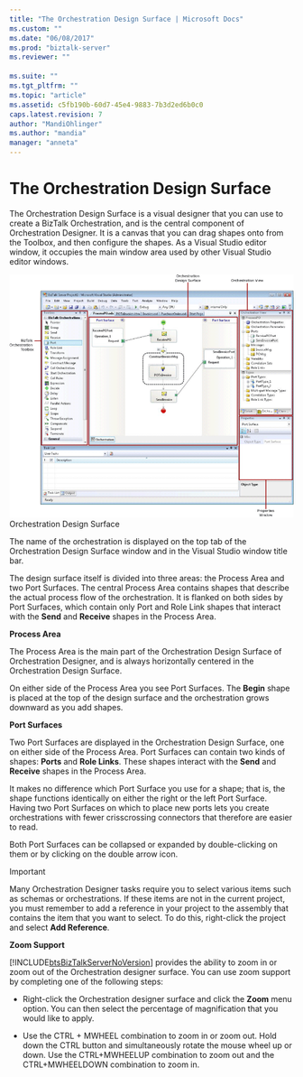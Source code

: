 ```yaml
---
title: "The Orchestration Design Surface | Microsoft Docs"
ms.custom: ""
ms.date: "06/08/2017"
ms.prod: "biztalk-server"
ms.reviewer: ""

ms.suite: ""
ms.tgt_pltfrm: ""
ms.topic: "article"
ms.assetid: c5fb190b-60d7-45e4-9883-7b3d2ed6b0c0
caps.latest.revision: 7
author: "MandiOhlinger"
ms.author: "mandia"
manager: "anneta"
---
```

# The Orchestration Design Surface
The Orchestration Design Surface is a visual designer that you can use to create a BizTalk Orchestration, and is the central component of Orchestration Designer. It is a canvas that you can drag shapes onto from the Toolbox, and then configure the shapes. As a Visual Studio editor window, it occupies the main window area used by other Visual Studio editor windows.  
  
 ![Orchestration Designers](../core/media/b96c16e5-58a2-4d8e-b66c-485864846cec.gif "b96c16e5-58a2-4d8e-b66c-485864846cec")  
Orchestration Design Surface  
  
 The name of the orchestration is displayed on the top tab of the Orchestration Design Surface window and in the Visual Studio window title bar.  
  
 The design surface itself is divided into three areas: the Process Area and two Port Surfaces. The central Process Area contains shapes that describe the actual process flow of the orchestration. It is flanked on both sides by Port Surfaces, which contain only Port and Role Link shapes that interact with the **Send** and **Receive** shapes in the Process Area.  
  
 **Process Area**  
  
 The Process Area is the main part of the Orchestration Design Surface of Orchestration Designer, and is always horizontally centered in the Orchestration Design Surface.  
  
 On either side of the Process Area you see Port Surfaces. The **Begin** shape is placed at the top of the design surface and the orchestration grows downward as you add shapes.  
  
 **Port Surfaces**  
  
 Two Port Surfaces are displayed in the Orchestration Design Surface, one on either side of the Process Area. Port Surfaces can contain two kinds of shapes: **Ports** and **Role Links**. These shapes interact with the **Send** and **Receive** shapes in the Process Area.  
  
 It makes no difference which Port Surface you use for a shape; that is, the shape functions identically on either the right or the left Port Surface. Having two Port Surfaces on which to place new ports lets you create orchestrations with fewer crisscrossing connectors that therefore are easier to read.  
  
 Both Port Surfaces can be collapsed or expanded by double-clicking on them or by clicking on the double arrow icon.  
  
> [!IMPORTANT]
>  Many Orchestration Designer tasks require you to select various items such as schemas or orchestrations. If these items are not in the current project, you must remember to add a reference in your project to the assembly that contains the item that you want to select. To do this, right-click the project and select **Add Reference**.  
  
 **Zoom Support**  
  
 [!INCLUDE[btsBizTalkServerNoVersion](../includes/btsbiztalkservernoversion-md.md)] provides the ability to zoom in or zoom out of the Orchestration designer surface. You can use zoom support by completing one of the following steps:  
  
-   Right-click the Orchestration designer surface and click the **Zoom** menu option. You can then select the percentage of magnification that you would like to apply.  
  
-   Use the CTRL + MWHEEL combination to zoom in or zoom out. Hold down the CTRL button and simultaneously rotate the mouse wheel up or down. Use the CTRL+MWHEELUP combination to zoom out and the CTRL+MWHEELDOWN combination to zoom in.